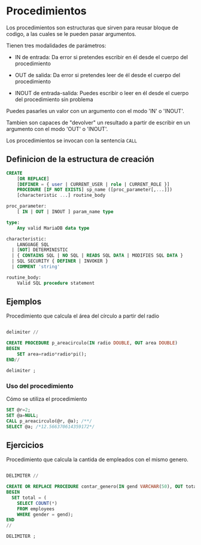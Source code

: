 # Procedimientos

Los procedimientos son estructuras que sirven para reusar bloque de codigo, a las cuales se le pueden pasar argumentos.

Tienen tres modalidades de parámetros:

- IN de entrada: Da error si pretendes escribir en él desde el cuerpo del procedimiento
    
- OUT de salida: Da error si pretendes leer de él desde el cuerpo del procedimiento

- INOUT de entrada-salida: Puedes escribir o leer en él desde el cuerpo del procedimiento sin problema


Puedes pasarles un valor con un argumento con el modo 'IN' o 'INOUT'.

Tambien son capaces de "devolver" un resultado a partir de escribir en un argumento con el modo 'OUT' o 'INOUT'.

Los procedimientos se invocan con la sentencia `CALL`


## Definicion de la estructura de creación

```sql
CREATE
    [OR REPLACE]
    [DEFINER = { user | CURRENT_USER | role | CURRENT_ROLE }]
    PROCEDURE [IF NOT EXISTS] sp_name ([proc_parameter[,...]])
    [characteristic ...] routine_body

proc_parameter:
    [ IN | OUT | INOUT ] param_name type

type:
    Any valid MariaDB data type

characteristic:
    LANGUAGE SQL
  | [NOT] DETERMINISTIC
  | { CONTAINS SQL | NO SQL | READS SQL DATA | MODIFIES SQL DATA }
  | SQL SECURITY { DEFINER | INVOKER }
  | COMMENT 'string'

routine_body:
    Valid SQL procedure statement
```

## Ejemplos

Procedimiento que calcula el área del círculo a partir del radio

```sql

delimiter //

CREATE PROCEDURE p_areacirculo(IN radio DOUBLE, OUT area DOUBLE)
BEGIN
    SET area=radio*radio*pi();
END//

delimiter ;

```

### Uso del procedimiento

Cómo se utiliza el procedimiento


```sql
SET @r=2;
SET @a=NULL;
CALL p_areacirculo(@r, @a); /**/
SELECT @a; /*12.566370614359172*/
```


## Ejercicios

Procedimiento que calcula la cantida de empleados con el mismo genero.

```sql

DELIMITER //

CREATE OR REPLACE PROCEDURE contar_genero(IN gend VARCHAR(50), OUT total INT UNSIGNED)
BEGIN
  SET total = (
    SELECT COUNT(*) 
    FROM employees 
    WHERE gender = gend);
END
//

DELIMITER ;

```



